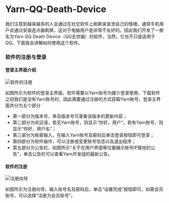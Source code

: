 # Yarn-QQ-Death-Device
我们注意到越来越多的人会通过在社交软件上刷屏来宣泄自己的情绪，通常手机用户会通过安装连点器刷屏，这对于电脑用户是非常不友好的。因此我们开发了一款名为Yarn QQ Death Device（QQ去世器）的软件，当然，它也不只是适用于QQ。下面我会讲解如何使用这个软件。
### 软件的注册与登录
#### 登录主界面介绍
![软件的注册](https://user-images.githubusercontent.com/65691323/185537727-df75346c-d6d6-4706-a09d-5797bf5e0101.png)

如图所示为软件的登录主界面，软件需要以Yarn账号为媒介登录使用，下载软件之初我们是没有Yarn账号的，因此需要通过注册的方式获取Yarn账号。登录主界面共分为五个部分
* 第一部分为版本号，单击版本号可查看该版本的更新内容；
* 第二部分为欢迎语，若无Yarn账号，则显示“你好，用户”，若有Yarn账号，则显示“你好，用户名”；
* 第三部分为账密输入，在输入Yarn账号及密码后单击登录按钮即可登录；
* 第四部分为软件操作，可以注册或变更账号信息以及退出程序；
* 第五部分为公告栏，如图所示“关于在用户界面等位置展示账号IP属地的公告”，单击公告栏可以查看Yarn开发组的最新公告。
#### 软件的注册
![注册向导](https://user-images.githubusercontent.com/65691323/185539081-0d89b374-6409-4a3f-81f0-58d56e520994.png)

如图所示为注册向导，输入账号名及密码后，单击“设置完成”按钮即可，如需会员账号，可以选择“注册为会员账号”。
